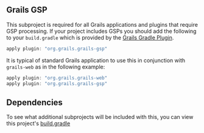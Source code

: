 ## Grails GSP

This subproject is required for all Grails applications and plugins that require GSP processing.  If your project includes GSPs you should add the following to your `build.gradle` which is provided by the [Grails Gradle Plugin](https://github.com/grails/grails-core/tree/master/grails-gradle-plugin).

``` gradle
apply plugin: "org.grails.grails-gsp"
```

It is typical of standard Grails application to use this in conjunction with `grails-web` as in the following example:

``` gradle
apply plugin: "org.grails.grails-web"
apply plugin: "org.grails.grails-gsp"
```

Dependencies
-----
To see what additional subprojects will be included with this, you can view this project's [build.gradle](https://github.com/grails/grails-core/blob/master/grails-gsp/build.gradle)
